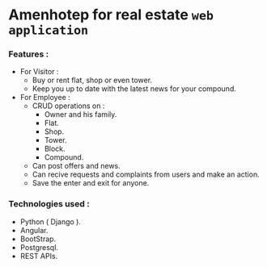 # Amenhotep for real estate `web application`
### Features :
+ For Visitor :
    + Buy or rent flat, shop or even tower.
    + Keep you up to date with the latest news for your compound.
+ For Employee :
    + CRUD operations on :
        + Owner and his family.
        + Flat.
        + Shop.
        + Tower.
        + Block.
        + Compound.
    + Can post offers and news.
    + Can recive requests and complaints from users and make an action.
    + Save the enter and exit for anyone.
### Technologies used :
+ Python ( Django ).
+ Angular.
+ BootStrap.
+ Postgresql.
+ REST APIs.